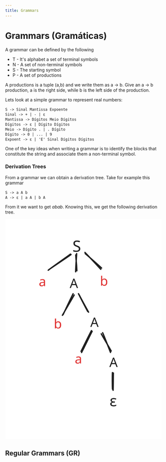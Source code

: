 ```yaml
---
title: Grammars
--- 
```


# Grammars (Gramáticas)

A grammar can be defined by the following

- T - It's alphabet a set of terminal symbols
- N - A set of non-terminal symbols
- S - The starting symbol
- P - A set of productions

A productions is a tuple (a,b) and we write them as a -> b.
Give an a -> b production, a is the right side, while b is the left side of the production.

Lets look at a simple grammar to represent real numbers:

```
S -> Sinal Mantissa Expoente
Sinal -> + | - | ε
Mantissa -> Dígitos Meio Dígitos
Dígitos -> ε | Dígito Dígitos
Meio -> Dígito . | . Dígito
Dígito -> 0 | ... | 9
Expoent -> ε | 'E' Sinal Dígitos Dígitos
```

One of the key ideas when writing a grammar is to identify the blocks that constitute the string and associate them a non-terminal symbol.

### Derivation Trees

From a grammar we can obtain a derivation tree.
Take for example this grammar 

``` 
S -> a A b
A -> ε | a A | b A
```

From it we want to get _abab_.
Knowing this, we get the following derivation tree.

![Derivation Tree](tree-derivation.svg)

## Regular Grammars (GR)



